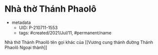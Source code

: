 ---
---

# Nhà thờ Thánh Phaolô

- metadata
	- UID: P-210711-1553
	- tags: #created/2021/Jul/11, #permanent/name

Nhà thờ Thánh Phaolô tên gọi khác của [[Vương cung thánh đường Thánh Phaolô Ngoại thành]]